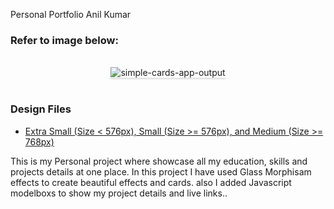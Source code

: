 Personal Portfolio Anil Kumar

### Refer to image below:

<br/>
<div style="text-align: center;">

<img src="https://i.ibb.co/tmTmVNS/Screenshot-from-2024-03-15-10-03-56.png" alt="simple-cards-app-output" style="max-width:70%;box-shadow:0 2.8px 2.2px rgba(0, 0, 0, 0.12)">

</div>

<br/>

### Design Files

- [Extra Small (Size < 576px), Small (Size >= 576px), and Medium (Size >= 768px)](https://i.ibb.co/mC7QQPt/Screenshot-from-2024-03-15-10-11-34.png)


This is my Personal project where showcase all my education, skills and projects details at one place. In this project I have used Glass Morphisam effects to create beautiful effects and cards. also I added Javascript modelboxs to show my project details and live links..
